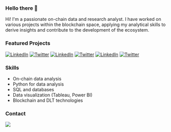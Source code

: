 ### Hello there 👋 

Hi! I'm a passionate on-chain data and research analyst. I have worked on various projects within the blockchain space, applying my analytical skills to derive insights and contribute to the development of the ecosystem.

### Featured Projects

[![LinkedIn](https://via.placeholder.com/50)](https://github.com/username/project3)
[![Twitter](https://via.placeholder.com/50)](https://github.com/username/project3)
[![LinkedIn](https://via.placeholder.com/50)](https://github.com/username/project3)
[![Twitter](https://via.placeholder.com/50)](https://github.com/username/project3)
[![LinkedIn](https://via.placeholder.com/50)](https://github.com/username/project3)
[![Twitter](https://via.placeholder.com/50)](https://github.com/username/project3)

### Skills

- On-chain data analysis
- Python for data analysis
- SQL and databases
- Data visualization (Tableau, Power BI)
- Blockchain and DLT technologies

### Contact

<a href="mailto:nopblinked@protonmail.com" target="_blank"> 
<img src="https://img.shields.io/badge/nopblinked@protonmail.com-purple?style=flat-roundedrectangle&logo=Gmail&logoColor=white" t=mail style="margin-bottom: 5px;" />

<!--
**nopBlink/nopBlink** is a ✨ _special_ ✨ repository because its `README.md` (this file) appears on your GitHub profile.
Here are some ideas to get you started:

- 🔭 I’m currently working on ...
- 🌱 I’m currently learning ...
- 👯 I’m looking to collaborate on ...
- 🤔 I’m looking for help with ...
- 💬 Ask me about ...
- 📫 How to reach me: ...
- 😄 Pronouns: ...
- ⚡ Fun fact: ...
-->
